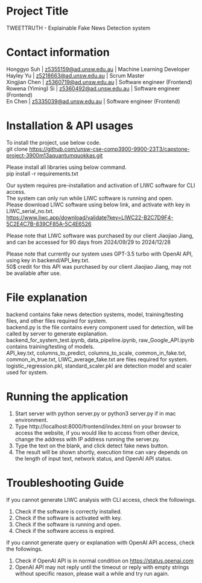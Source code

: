# Project Title

TWEETTRUTH - Explainable Fake News Detection system


# Contact information

Honggyo Suh | z5355159@ad.unsw.edu.au | Machine Learning Developer  
Hayley Yu | z5218663@ad.unsw.edu.au | Scrum Master  
Xingjian Chen | z5360719@ad.unsw.edu.au | Software engineer (Frontend)  
Rowena (Yiming) Si | z5360492@ad.unsw.edu.au | Software engineer (Frontend)  
En Chen | z5335039@ad.unsw.edu.au | Software engineer (Frontend)  


# Installation & API usages

To install the project, use below code.  
git clone https://github.com/unsw-cse-comp3900-9900-23T3/capstone-project-3900m13aquantumquokkas.git  

Please install all libraries using below command.  
pip install -r requirements.txt  

Our system requires pre-installation and activation of LIWC software for CLI access.  
The system can only run while LIWC software is running and open.  
Please download LIWC software using below link, and activate with key in LIWC_serial_no.txt.   
https://www.liwc.app/download/validate?key=LIWC22-B2C7D9F4-5C2E4C7B-839CF85A-5C4E6526  

Please note that LIWC software was purchased by our client Jiaojiao Jiang, and can be accessed for 90 days from 2024/09/29 to 2024/12/28  

Please note that currently our system uses GPT-3.5 turbo with OpenAI API, using key in backend/API_key.txt.   
50$ credit for this API was purchased by our client Jiaojiao Jiang, may not be available after use.


# File explanation

backend contains fake news detection systems, model, training/testing files, and other files required for system.  
backend.py is the file contains every component used for detection, will be called by server to generate explanation.  
backend_for_system_test.ipynb, data_pipeline.ipynb, raw_Google_API.ipynb contains training/testing of models.  
API_key.txt, columns_to_predict, columns_to_scale, common_in_fake.txt, common_in_true.txt, LIWC_average_fake.txt are files required for system.  
logistic_regression.pkl, standard_scaler.pkl are detection model and scaler used for system.  


# Running the application

1. Start server with python server.py or python3 server.py if in mac environment.  
2. Type http://localhost:8000/frontend/index.html on your browser to access the website, if you would like to access from other device, change the address with IP address running the server.py.  
3. Type the text on the blank, and click detect fake news button.  
4. The result will be shown shortly, execution time can vary depends on the length of input text, network status, and OpenAI API status.  


# Troubleshooting Guide

If you cannot generate LIWC analysis with CLI access, check the followings.

1. Check if the software is correctly installed.
2. Check if the software is activated with key.
3. Check if the software is running and open.
4. Check if the software access is expired.

If you cannot generate query or explanation with OpenAI API access, check the followings.

1. Check if OpenAI API is in normal condition on https://status.openai.com
2. OpenAI API may not reply until the timeout or reply with empty strings without specific reason, please wait a while and try run again.